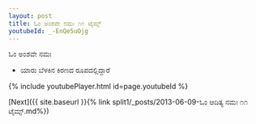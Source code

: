 ```yaml
---
layout: post
title: ಓಂ ಅಂಶವೇ ನಮಃ ೧೧ ಟೈಮ್ಸ್
youtubeId: _-EnQe5uOjg
---
```

 
 
 ಓಂ ಅಂಶವೇ ನಮಃ  
 
 -  ಯಾರು ಬೆಳಕಿನ ಕಿರಣದ ರೂಪದಲ್ಲಿದ್ದಾರೆ 
 
  
 
  
 
 
 
 
 
 


{% include youtubePlayer.html id=page.youtubeId %}
 
[Next]({{ site.baseurl }}{% link  split1/_posts/2013-06-09-ಓಂ ಆದಿತ್ಯ ನಮಃ ೧೧ ಟೈಮ್ಸ್.md%})
 
